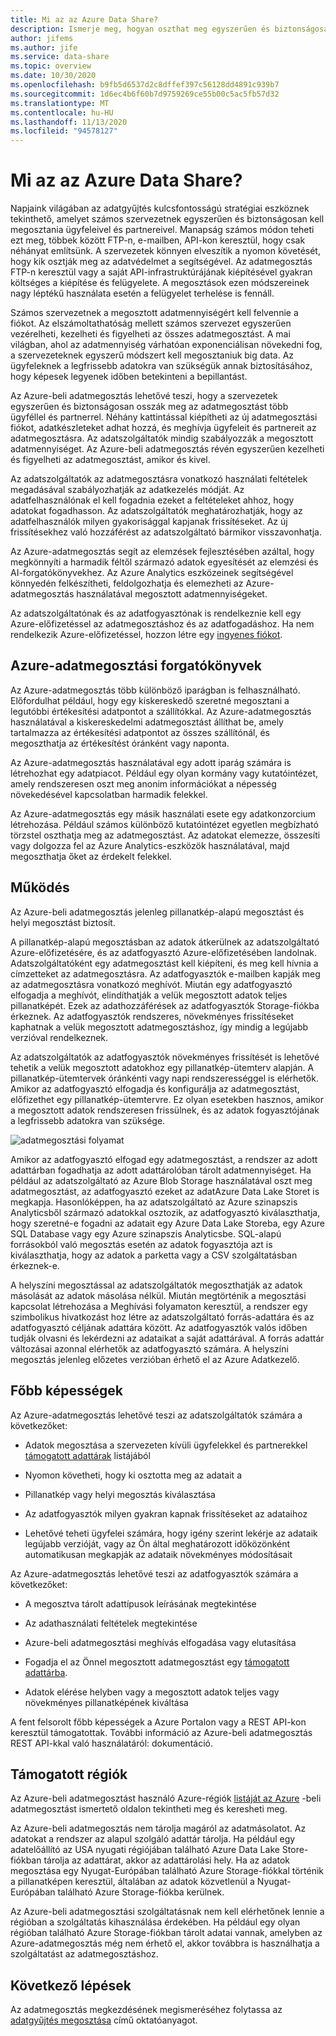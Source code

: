 ```yaml
---
title: Mi az az Azure Data Share?
description: Ismerje meg, hogyan oszthat meg egyszerűen és biztonságosan több ügyfelet és partnert az Azure-adatmegosztás használatával.
author: jifems
ms.author: jife
ms.service: data-share
ms.topic: overview
ms.date: 10/30/2020
ms.openlocfilehash: b9fb5d6537d2c8dffef397c56128dd4891c939b7
ms.sourcegitcommit: 1d6ec4b6f60b7d9759269ce55b00c5ac5fb57d32
ms.translationtype: MT
ms.contentlocale: hu-HU
ms.lasthandoff: 11/13/2020
ms.locfileid: "94578127"
---
```

# <a name="what-is-azure-data-share"></a>Mi az az Azure Data Share?

Napjaink világában az adatgyűjtés kulcsfontosságú stratégiai eszköznek tekinthető, amelyet számos szervezetnek egyszerűen és biztonságosan kell megosztania ügyfeleivel és partnereivel. Manapság számos módon teheti ezt meg, többek között FTP-n, e-mailben, API-kon keresztül, hogy csak néhányat említsünk. A szervezetek könnyen elveszítik a nyomon követését, hogy kik osztják meg az adatvédelmet a segítségével. Az adatmegosztás FTP-n keresztül vagy a saját API-infrastruktúrájának kiépítésével gyakran költséges a kiépítése és felügyelete. A megosztások ezen módszereinek nagy léptékű használata esetén a felügyelet terhelése is fennáll. 

Számos szervezetnek a megosztott adatmennyiségért kell felvennie a fiókot. Az elszámoltathatóság mellett számos szervezet egyszerűen vezérelheti, kezelheti és figyelheti az összes adatmegosztást. A mai világban, ahol az adatmennyiség várhatóan exponenciálisan növekedni fog, a szervezeteknek egyszerű módszert kell megosztaniuk big data. Az ügyfeleknek a legfrissebb adatokra van szükségük annak biztosításához, hogy képesek legyenek időben betekinteni a bepillantást.

Az Azure-beli adatmegosztás lehetővé teszi, hogy a szervezetek egyszerűen és biztonságosan osszák meg az adatmegosztást több ügyféllel és partnerrel. Néhány kattintással kiépítheti az új adatmegosztási fiókot, adatkészleteket adhat hozzá, és meghívja ügyfeleit és partnereit az adatmegosztásra. Az adatszolgáltatók mindig szabályozzák a megosztott adatmennyiséget. Az Azure-beli adatmegosztás révén egyszerűen kezelheti és figyelheti az adatmegosztást, amikor és kivel. 

Az adatszolgáltatók az adatmegosztásra vonatkozó használati feltételek megadásával szabályozhatják az adatkezelés módját. Az adatfelhasználónak el kell fogadnia ezeket a feltételeket ahhoz, hogy adatokat fogadhasson. Az adatszolgáltatók meghatározhatják, hogy az adatfelhasználók milyen gyakorisággal kapjanak frissítéseket. Az új frissítésekhez való hozzáférést az adatszolgáltató bármikor visszavonhatja. 

Az Azure-adatmegosztás segít az elemzések fejlesztésében azáltal, hogy megkönnyíti a harmadik féltől származó adatok egyesítését az elemzési és AI-forgatókönyvekhez. Az Azure Analytics eszközeinek segítségével könnyedén felkészítheti, feldolgozhatja és elemezheti az Azure-adatmegosztás használatával megosztott adatmennyiségeket. 

Az adatszolgáltatónak és az adatfogyasztónak is rendelkeznie kell egy Azure-előfizetéssel az adatmegosztáshoz és az adatfogadáshoz. Ha nem rendelkezik Azure-előfizetéssel, hozzon létre egy [ingyenes fiókot](https://azure.microsoft.com/free/).

## <a name="scenarios-for-azure-data-share"></a>Azure-adatmegosztási forgatókönyvek

Az Azure-adatmegosztás több különböző iparágban is felhasználható. Előfordulhat például, hogy egy kiskereskedő szeretné megosztani a legutóbbi értékesítési adatpontot a szállítókkal. Az Azure-adatmegosztás használatával a kiskereskedelmi adatmegosztást állíthat be, amely tartalmazza az értékesítési adatpontot az összes szállítónál, és megoszthatja az értékesítést óránként vagy naponta. 

Az Azure-adatmegosztás használatával egy adott iparág számára is létrehozhat egy adatpiacot. Például egy olyan kormány vagy kutatóintézet, amely rendszeresen oszt meg anonim információkat a népesség növekedésével kapcsolatban harmadik felekkel. 

Az Azure-adatmegosztás egy másik használati esete egy adatkonzorcium létrehozása. Például számos különböző kutatóintézet egyetlen megbízható törzstel oszthatja meg az adatmegosztást. Az adatokat elemezze, összesíti vagy dolgozza fel az Azure Analytics-eszközök használatával, majd megoszthatja őket az érdekelt felekkel. 

## <a name="how-it-works"></a>Működés

Az Azure-beli adatmegosztás jelenleg pillanatkép-alapú megosztást és helyi megosztást biztosít. 

A pillanatkép-alapú megosztásban az adatok átkerülnek az adatszolgáltató Azure-előfizetésére, és az adatfogyasztó Azure-előfizetésében landolnak. Adatszolgáltatóként egy adatmegosztást kell kiépíteni, és meg kell hívnia a címzetteket az adatmegosztásra. Az adatfogyasztók e-mailben kapják meg az adatmegosztásra vonatkozó meghívót. Miután egy adatfogyasztó elfogadja a meghívót, elindíthatják a velük megosztott adatok teljes pillanatképét. Ezek az adathozzáférések az adatfogyasztók Storage-fiókba érkeznek. Az adatfogyasztók rendszeres, növekményes frissítéseket kaphatnak a velük megosztott adatmegosztáshoz, így mindig a legújabb verzióval rendelkeznek. 

Az adatszolgáltatók az adatfogyasztók növekményes frissítését is lehetővé tehetik a velük megosztott adatokhoz egy pillanatkép-ütemterv alapján. A pillanatkép-ütemtervek óránkénti vagy napi rendszerességgel is elérhetők. Amikor az adatfogyasztó elfogadja és konfigurálja az adatmegosztást, előfizethet egy pillanatkép-ütemtervre. Ez olyan esetekben hasznos, amikor a megosztott adatok rendszeresen frissülnek, és az adatok fogyasztójának a legfrissebb adatokra van szüksége. 

![adatmegosztási folyamat](media/data-share-flow.png)

Amikor az adatfogyasztó elfogad egy adatmegosztást, a rendszer az adott adattárban fogadhatja az adott adattárolóban tárolt adatmennyiséget. Ha például az adatszolgáltató az Azure Blob Storage használatával oszt meg adatmegosztást, az adatfogyasztó ezeket az adatAzure Data Lake Storet is megkapja. Hasonlóképpen, ha az adatszolgáltató az Azure szinapszis Analyticsből származó adatokkal osztozik, az adatfogyasztó kiválaszthatja, hogy szeretné-e fogadni az adatait egy Azure Data Lake Storeba, egy Azure SQL Database vagy egy Azure szinapszis Analyticsbe. SQL-alapú forrásokból való megosztás esetén az adatok fogyasztója azt is kiválaszthatja, hogy az adatok a parketta vagy a CSV szolgáltatásban érkeznek-e. 

A helyszíni megosztással az adatszolgáltatók megoszthatják az adatok másolását az adatok másolása nélkül. Miután megtörténik a megosztási kapcsolat létrehozása a Meghívási folyamaton keresztül, a rendszer egy szimbolikus hivatkozást hoz létre az adatszolgáltató forrás-adattára és az adatfogyasztó céljának adattára között. Az adatfogyasztók valós időben tudják olvasni és lekérdezni az adataikat a saját adattárával. A forrás adattár változásai azonnal elérhetők az adatfogyasztó számára. A helyszíni megosztás jelenleg előzetes verzióban érhető el az Azure Adatkezelő.

## <a name="key-capabilities"></a>Főbb képességek

Az Azure-adatmegosztás lehetővé teszi az adatszolgáltatók számára a következőket:

* Adatok megosztása a szervezeten kívüli ügyfelekkel és partnerekkel [támogatott adattárak](supported-data-stores.md) listájából

* Nyomon követheti, hogy ki osztotta meg az adatait a

* Pillanatkép vagy helyi megosztás kiválasztása

* Az adatfogyasztók milyen gyakran kapnak frissítéseket az adataihoz

* Lehetővé teheti ügyfelei számára, hogy igény szerint lekérje az adataik legújabb verzióját, vagy az Ön által meghatározott időközönként automatikusan megkapják az adataik növekményes módosításait

Az Azure-adatmegosztás lehetővé teszi az adatfogyasztók számára a következőket: 

* A megosztva tárolt adattípusok leírásának megtekintése

* Az adathasználati feltételek megtekintése

* Azure-beli adatmegosztási meghívás elfogadása vagy elutasítása

* Fogadja el az Önnel megosztott adatmegosztást egy [támogatott adattárba](supported-data-stores.md).

* Adatok elérése helyben vagy a megosztott adatok teljes vagy növekményes pillanatképének kiváltása

A fent felsorolt főbb képességek a Azure Portalon vagy a REST API-kon keresztül támogatottak. További információ az Azure-beli adatmegosztás REST API-kkal való használatáról: dokumentáció. 

## <a name="supported-regions"></a>Támogatott régiók

Az Azure-beli adatmegosztást használó Azure-régiók [listáját az Azure](https://azure.microsoft.com/global-infrastructure/services/?products=data-share) -beli adatmegosztást ismertető oldalon tekintheti meg és keresheti meg. 

Az Azure-beli adatmegosztás nem tárolja magáról az adatmásolatot. Az adatokat a rendszer az alapul szolgáló adattár tárolja. Ha például egy adatelőállító az USA nyugati régiójában található Azure Data Lake Store-fiókban tárolja az adattárat, akkor az adattárolási hely. Ha az adatok megosztása egy Nyugat-Európában található Azure Storage-fiókkal történik a pillanatképen keresztül, általában az adatok közvetlenül a Nyugat-Európában található Azure Storage-fiókba kerülnek.

Az Azure-beli adatmegosztási szolgáltatásnak nem kell elérhetőnek lennie a régióban a szolgáltatás kihasználása érdekében. Ha például egy olyan régióban található Azure Storage-fiókban tárolt adatai vannak, amelyben az Azure-adatmegosztás még nem érhető el, akkor továbbra is használhatja a szolgáltatást az adatmegosztáshoz. 

## <a name="next-steps"></a>Következő lépések

Az adatmegosztás megkezdésének megismeréséhez folytassa az [adatgyűjtés megosztása](share-your-data.md) című oktatóanyagot.
